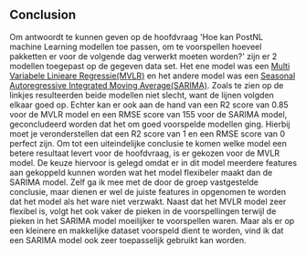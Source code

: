 ## Conclusion

Om antwoordt te kunnen geven op de hoofdvraag 'Hoe kan PostNL machine Learning modellen toe passen, om te voorspellen hoeveel pakketten er voor de volgende dag verwerkt moeten worden?' zijn er 2 modellen toegepast op de gegeven data set. Het ene model was een [Multi Variabele Linieare Regressie(MVLR)](https://github.com/Emir-Acikgoz-50/Minor-Data-Science/blob/main/Notebook%20Bewijzen/visualisatie%20MVLR%201.PNG) en het andere model was een [Seasonal Autoregressive Integrated Moving Average(SARIMA)](https://github.com/Emir-Acikgoz-50/Minor-Data-Science/blob/main/Notebook%20Bewijzen/visualisatie%20sarima.PNG). Zoals te zien op de linkjes resulteerden beide modellen niet slecht, want de lijnen volgden elkaar goed op. Echter kan er ook aan de hand van een R2 score van 0.85 voor de MVLR model en een RMSE score van 155 voor de SARIMA model, geconcludeerd worden dat het om goed voorspelde modellen ging. Hierbij moet je veronderstellen dat een R2 score van 1 en een RMSE score van 0 perfect zijn.
Om tot een uiteindelijke conclusie te komen welke model een betere resultaat levert voor de hoofdvraag, is er gekozen voor de MVLR model. De keuze hiervoor is gelegd omdat er in dit model meerdere features aan gekoppeld kunnen worden wat het model flexibeler maakt dan de SARIMA model.
Zelf ga ik mee met de door de groep vastgestelde conclusie, maar dienen er wel de juiste features in opgenomen te worden dat het model als het ware niet verzwakt. Naast dat het MVLR model zeer flexibel is, volgt het ook vaker de pieken in de voorspellingen terwijl de pieken in het SARIMA model moeilijker te voorspellen waren. Maar als er op een kleinere en makkelijke dataset voorspeld dient te worden, vind ik dat een SARIMA model ook zeer toepasselijk gebruikt kan worden.
